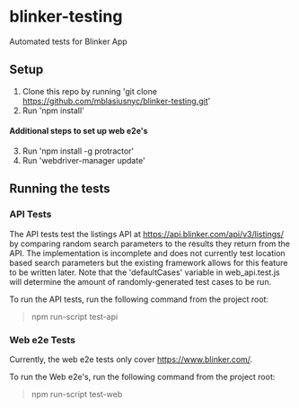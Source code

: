 # blinker-testing
Automated tests for Blinker App

## Setup
1. Clone this repo by running 'git clone https://github.com/mblasiusnyc/blinker-testing.git'
2. Run 'npm install'

#### Additional steps to set up web e2e's
3. Run 'npm install -g protractor'
4. Run 'webdriver-manager update'


## Running the tests
### API Tests
The API tests test the listings API at https://api.blinker.com/api/v3/listings/ by comparing random search parameters to the results they return from the API. The implementation is incomplete and does not currently test location based search parameters but the existing framework allows for this feature to be written later. Note that the 'defaultCases' variable in web_api.test.js will determine the amount of randomly-generated test cases to be run. 

To run the API tests, run the following command from the project root: 
> npm run-script test-api

### Web e2e Tests
Currently, the web e2e tests only cover https://www.blinker.com/.

To run the Web e2e's, run the following command from the project root: 
> npm run-script test-web
